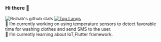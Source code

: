 ### Hi there 👋

![Rishab's github stats](https://github-readme-stats.vercel.app/api?username=lazyCodes7&show_icons=true&theme=radical)
[![Top Langs](https://github-readme-stats.vercel.app/api/top-langs/?username=lazyCodes7&layout=compact)](https://github.com/anuraghazra/github-readme-stats)<br>
🔭 I’m currently working on using temperature sensors to detect favorable time for washing clothes and send SMS to the user.<br>
🌱 I’m currently learning about IoT,Flutter framework.
